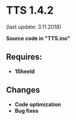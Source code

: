 # TTS 1.4.2

(last update: 3.11.2018)


<b>Source code in "TTS.ino"</b>

## Requires:

* <b>1Sheeld</b>

## Changes


* <b>Code optimization</b>
* <b>Bug fixes</b>
